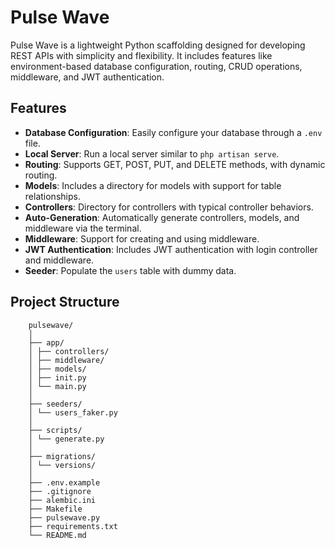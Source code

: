 # Pulse Wave

Pulse Wave is a lightweight Python scaffolding designed for developing REST APIs with simplicity and flexibility. It includes features like environment-based database configuration, routing, CRUD operations, middleware, and JWT authentication.

## Features

- **Database Configuration**: Easily configure your database through a `.env` file.
- **Local Server**: Run a local server similar to `php artisan serve`.
- **Routing**: Supports GET, POST, PUT, and DELETE methods, with dynamic routing.
- **Models**: Includes a directory for models with support for table relationships.
- **Controllers**: Directory for controllers with typical controller behaviors.
- **Auto-Generation**: Automatically generate controllers, models, and middleware via the terminal.
- **Middleware**: Support for creating and using middleware.
- **JWT Authentication**: Includes JWT authentication with login controller and middleware.
- **Seeder**: Populate the `users` table with dummy data.

## Project Structure
```
    pulsewave/
    │
    ├── app/
    │ ├── controllers/
    │ ├── middleware/
    │ ├── models/
    │ ├── init.py
    │ └── main.py
    │
    ├── seeders/
    │ └── users_faker.py
    │
    ├── scripts/
    │ └── generate.py
    │
    ├── migrations/
    │ └── versions/
    │
    ├── .env.example
    ├── .gitignore
    ├── alembic.ini
    ├── Makefile
    ├── pulsewave.py
    ├── requirements.txt
    └── README.md
```
